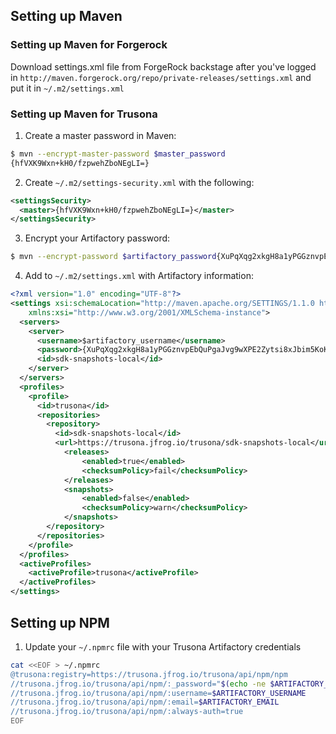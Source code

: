 ## Setting up Maven

### Setting up Maven for Forgerock

Download settings.xml file from ForgeRock backstage after you've logged in `http://maven.forgerock.org/repo/private-releases/settings.xml` and put it in `~/.m2/settings.xml`

### Setting up Maven for Trusona

1. Create a master password in Maven:

```bash
$ mvn --encrypt-master-password $master_password
{hfVXK9Wxn+kH0/fzpwehZboNEgLI=}
```

2. Create `~/.m2/settings-security.xml` with the following:

```xml
<settingsSecurity>
  <master>{hfVXK9Wxn+kH0/fzpwehZboNEgLI=}</master>
</settingsSecurity>
```

3. Encrypt your Artifactory password:

```bash
$ mvn --encrypt-password $artifactory_password{XuPqXqg2xkgH8a1yPGGznvpEbQuPgaJvg9wXPE2Zytsi8xJbim5KoK3Juk7SULpA==}
```

4. Add to `~/.m2/settings.xml` with Artifactory information:

```xml
<?xml version="1.0" encoding="UTF-8"?>
<settings xsi:schemaLocation="http://maven.apache.org/SETTINGS/1.1.0 http://maven.apache.org/xsd/settings-1.1.0.xsd" xmlns="http://maven.apache.org/SETTINGS/1.1.0"
    xmlns:xsi="http://www.w3.org/2001/XMLSchema-instance">
  <servers>
    <server>
      <username>$artifactory_username</username>
      <password>{XuPqXqg2xkgH8a1yPGGznvpEbQuPgaJvg9wXPE2Zytsi8xJbim5KoK3Juk7SULpA==}</password>
      <id>sdk-snapshots-local</id>
    </server>
  </servers>
  <profiles>
    <profile>
      <id>trusona</id>
      <repositories>
        <repository>
          <id>sdk-snapshots-local</id>
          <url>https://trusona.jfrog.io/trusona/sdk-snapshots-local</url>
            <releases>
                <enabled>true</enabled>
                <checksumPolicy>fail</checksumPolicy>
            </releases>
            <snapshots>
                <enabled>false</enabled>
                <checksumPolicy>warn</checksumPolicy>
            </snapshots>
        </repository>
      </repositories>
    </profile>
  </profiles>
  <activeProfiles>
    <activeProfile>trusona</activeProfile>
  </activeProfiles>
</settings>
```

## Setting up NPM

1. Update your `~/.npmrc` file with your Trusona Artifactory credentials

```bash
cat <<EOF > ~/.npmrc
@trusona:registry=https://trusona.jfrog.io/trusona/api/npm/npm
//trusona.jfrog.io/trusona/api/npm/:_password="$(echo -ne $ARTIFACTORY_PASSWORD | base64 -w 0)"
//trusona.jfrog.io/trusona/api/npm/:username=$ARTIFACTORY_USERNAME
//trusona.jfrog.io/trusona/api/npm/:email=$ARTIFACTORY_EMAIL
//trusona.jfrog.io/trusona/api/npm/:always-auth=true
EOF
```
